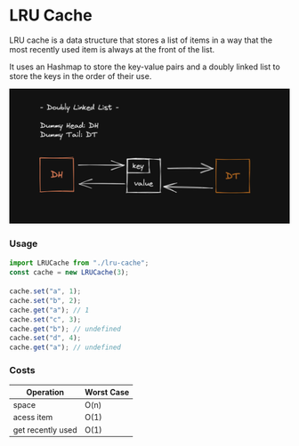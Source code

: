 # LRU Cache

LRU cache is a data structure that stores a list of items in a way that the most recently used item is always at the front of the list.

It uses an Hashmap to store the key-value pairs and a doubly linked list to store the keys in the order of their use.

![](/assets/lru-cache.png)

### Usage

```js
import LRUCache from "./lru-cache";
const cache = new LRUCache(3);

cache.set("a", 1);
cache.set("b", 2);
cache.get("a"); // 1
cache.set("c", 3);
cache.get("b"); // undefined
cache.set("d", 4);
cache.get("a"); // undefined
```

### Costs

| Operation         | Worst Case |
| ----------------- | ---------- |
| space             | O(n)       |
| acess item        | O(1)       |
| get recently used | O(1)       |
